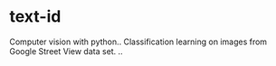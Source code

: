 # text-id

Computer vision with python..
Classification learning on images from Google Street View data set.
..

